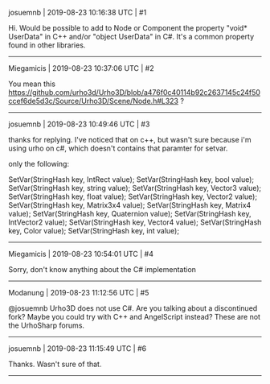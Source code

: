 josuemnb | 2019-08-23 10:16:38 UTC | #1

Hi.
Would be possible to add to Node or Component the property "void* UserData" in C++ and/or "object UserData" in C#.
It's a common property found in other libraries.

-------------------------

Miegamicis | 2019-08-23 10:37:06 UTC | #2

You mean this https://github.com/urho3d/Urho3D/blob/a476f0c40114b92c2637145c24f50ccef6de5d3c/Source/Urho3D/Scene/Node.h#L323 ?

-------------------------

josuemnb | 2019-08-23 10:49:46 UTC | #3

thanks for replying.
I've noticed that on c++, but wasn't sure because i'm using urho on c#, which doesn't contains that paramter for setvar.

only the following:

SetVar(StringHash key, IntRect value);
SetVar(StringHash key, bool value);
SetVar(StringHash key, string value);
SetVar(StringHash key, Vector3 value);
SetVar(StringHash key, float value);
SetVar(StringHash key, Vector2 value);
SetVar(StringHash key, Matrix3x4 value);
SetVar(StringHash key, Matrix4 value);
SetVar(StringHash key, Quaternion value);
SetVar(StringHash key, IntVector2 value);
SetVar(StringHash key, Vector4 value);
SetVar(StringHash key, Color value);
SetVar(StringHash key, int value);

-------------------------

Miegamicis | 2019-08-23 10:54:01 UTC | #4

Sorry, don't know anything about the C# implementation

-------------------------

Modanung | 2019-08-23 11:12:56 UTC | #5

@josuemnb Urho3D does not use C#. Are you talking about a discontinued fork?
Maybe you could try with C++ and AngelScript instead? These are not the UrhoSharp forums.

-------------------------

josuemnb | 2019-08-23 11:15:49 UTC | #6

Thanks.
Wasn't sure of that.

-------------------------

